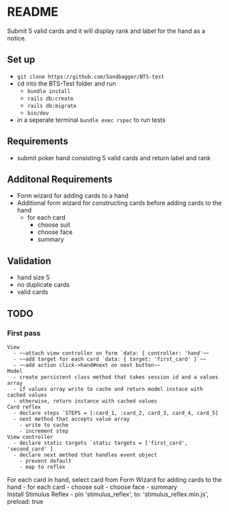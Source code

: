 # README
Submit 5 valid cards and it will display rank and label for the hand as a notice. 

## Set up 
* `git clone https://github.com/Sandbagger/BTS-test`
* cd into the BTS-Test folder and run 
  * `bundle install`
  * `rails db:create`
  * `rails db:migrate`
  * `bin/dev`
* in a seperate terminal `bundle exec rspec` to run tests 

<!-- ## Deplyed site
You can visit the website at https://bts.fly.dev/ -->

## Requirements 
* submit poker hand consisting 5 valid cards and return label and rank

## Additonal Requirements
*   Form wizard for adding cards to a hand 
*   Additional form wizard for constructing cards before adding cards to the hand 
    - for each card
      - choose suit 
      - choose face
      - summary  

## Validation
- hand size 5
- no duplicate cards
- valid cards

## TODO
  ### First pass
    View
      - ~~attach view controller on form `data: { controller: 'hand'~~
      - ~~add target for each card `data: { target: 'first_card' }`~~
      - ~~add action click->hand#next on next button~~
    Model
      - create persistent class method that takes session id and a values array
      - if values array write to cache and return model instace with cached values 
      - otherwise, return instance with cached values  
    Card reflex
      - declare steps `STEPS = [:card_1, :card_2, card_3, card_4, card_5]
      - next method that accepts value array
        - write to cache 
        - increment step
    View controller
      - declare static targets `static targets = ['first_card', 'second_card' ]
      - declare next method that handles event object
        - prevent default 
        - map to reflex 

   For each card in hand, select card from Form Wizard for adding cards to the hand 
    - for each card
      - choose suit 
      - choose face
      - summary  
  Install Stimulus Reflex
    - pin 'stimulus_reflex', to: 'stimulus_reflex.min.js', preload: true